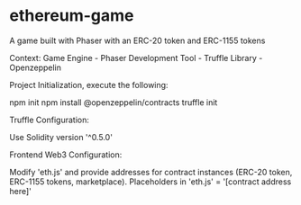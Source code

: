 # ethereum-game
A game built with Phaser with an ERC-20 token and ERC-1155 tokens

Context:
Game Engine - Phaser
Development Tool - Truffle
Library - Openzeppelin

Project Initialization, execute the following:

npm init
npm install @openzeppelin/contracts
truffle init

Truffle Configuration:

Use Solidity version '^0.5.0'

Frontend Web3 Configuration:

Modify 'eth.js' and provide addresses for contract instances (ERC-20 token, ERC-1155 tokens, marketplace). 
Placeholders in 'eth.js' = '[contract address here]'